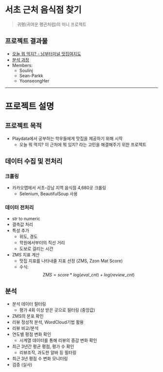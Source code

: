 # 서초 근처 음식점 찾기
> 귀펭(귀여운 펭귄처럼)의 미니 프로젝트
## 프로젝트 결과물
* [오늘 뭐 먹지? - 남부터미널 맛집여지도](https://www.notion.so/94246cbe24d541bd807d2889c2dbe8d3)
* [분석 과정](https://slides.com/seanparkk/title-textfdasf)
* Members: 
  * Soulinj 
  * Sean-Parkk
  * YoonseongHer 
  
- - -
# 프로젝트 설명
## 프로젝트 목적
* Playdata에서 공부하는 학우들에게 맛집을 제공하기 위해 시작
  * 오늘 뭐 먹지? 이 근처에 뭐 있지? 라는 고민을 해결해주기 위한 프로젝트

## 데이터 수집 및 전처리
### 크롤링
* 카카오맵에서 서초-강남 지역 음식점 4,680곳 크롤링
  * Selenium, BeautifulSoup 사용
### 데이터 전처리
* str to numeric
* 결측값 처리
* 특성 추가
  * 위도, 경도
  * 학원에서부터의 직선 거리
  * 도보로 걸리는 시간
* ZMS 지표 계산
  * 맛집 지표를 나타내줄 지표 선정 (ZMS, Zzon Mat Score)
  * 수식: $$ZMS = score * log(eval\_cnt) + log(review\_cnt)$$
## 분석
* 분석 데이터 필터링
  * 평가 4회 이상 받은 곳으로 필터링 (중앙값)
* ZMS의 분포 확인
* 리뷰 정성적 분석, WordCloud기법 활용
* 리뷰 비교/분석
* 연도별 평점 변화 확인
  * 시계열 데이터를 통해 리뷰의 증감 변화 확인
* 최근 3년간 평균 평점, 평가 수 확인 
  * 리뷰조작, 과도한 알바 등 필터링
* 최근 3년 평점 수 변화 모니터링
* 검증 (실사)

